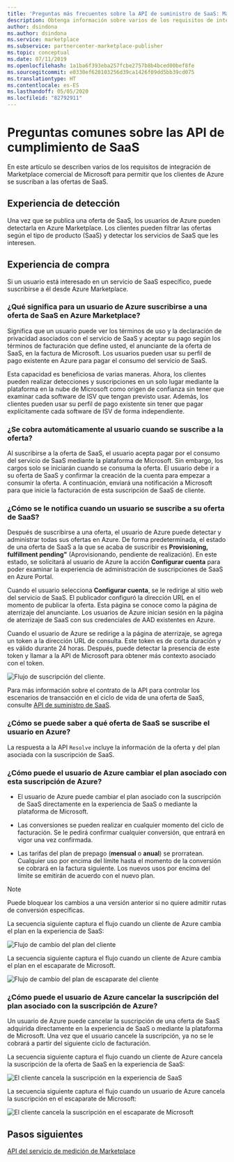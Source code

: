 ```yaml
---
title: 'Preguntas más frecuentes sobre la API de suministro de SaaS: Marketplace comercial de Microsoft'
description: Obtenga información sobre varios de los requisitos de integración de Marketplace comercial de Microsoft para permitir que los clientes de Azure se suscriban a las ofertas de SaaS.
author: dsindona
ms.author: dsindona
ms.service: marketplace
ms.subservice: partnercenter-marketplace-publisher
ms.topic: conceptual
ms.date: 07/11/2019
ms.openlocfilehash: 1a1ba6f393eba257fcbe2757b8b4bced00bef8fe
ms.sourcegitcommit: e0330ef620103256d39ca1426f09dd5bb39cd075
ms.translationtype: HT
ms.contentlocale: es-ES
ms.lasthandoff: 05/05/2020
ms.locfileid: "82792911"
---
```

# <a name="common-questions-about-saas-fulfillment-apis"></a>Preguntas comunes sobre las API de cumplimiento de SaaS

En este artículo se describen varios de los requisitos de integración de Marketplace comercial de Microsoft para permitir que los clientes de Azure se suscriban a las ofertas de SaaS.

## <a name="discovery-experience"></a>Experiencia de detección

Una vez que se publica una oferta de SaaS, los usuarios de Azure pueden detectarla en Azure Marketplace. Los clientes pueden filtrar las ofertas según el tipo de producto (SaaS) y detectar los servicios de SaaS que les interesen.

## <a name="purchase-experience"></a>Experiencia de compra

Si un usuario está interesado en un servicio de SaaS específico, puede suscribirse a él desde Azure Marketplace.

### <a name="what-does-it-mean-for-an-azure-user-to-subscribe-to-a-saas-offer-in-azure-marketplace"></a>¿Qué significa para un usuario de Azure suscribirse a una oferta de SaaS en Azure Marketplace?

Significa que un usuario puede ver los términos de uso y la declaración de privacidad asociados con el servicio de SaaS y aceptar su pago según los términos de facturación que define usted, el anunciante de la oferta de SaaS, en la factura de Microsoft. Los usuarios pueden usar su perfil de pago existente en Azure para pagar el consumo del servicio de SaaS.

Esta capacidad es beneficiosa de varias maneras. Ahora, los clientes pueden realizar detecciones y suscripciones en un solo lugar mediante la plataforma en la nube de Microsoft como origen de confianza sin tener que examinar cada software de ISV que tengan previsto usar. Además, los clientes pueden usar su perfil de pago existente sin tener que pagar explícitamente cada software de ISV de forma independiente.

### <a name="is-the-user-charged-automatically-when-the-offer-is-subscribed"></a>¿Se cobra automáticamente al usuario cuando se suscribe a la oferta?

Al suscribirse a la oferta de SaaS, el usuario acepta pagar por el consumo del servicio de SaaS mediante la plataforma de Microsoft. Sin embargo, los cargos solo se iniciarán cuando se consuma la oferta. El usuario debe ir a su oferta de SaaS y confirmar la creación de la cuenta para empezar a consumir la oferta. A continuación, enviará una notificación a Microsoft para que inicie la facturación de esta suscripción de SaaS de cliente.

### <a name="how-are-you-notified-when-a-user-subscribes-to-your-saas-offer"></a>¿Cómo se le notifica cuando un usuario se suscribe a su oferta de SaaS?

Después de suscribirse a una oferta, el usuario de Azure puede detectar y administrar todas sus ofertas en Azure. De forma predeterminada, el estado de una oferta de SaaS a la que se acaba de suscribir es **Provisioning, fulfillment pending"** (Aprovisionando, pendiente de realización). En este estado, se solicitará al usuario de Azure la acción **Configurar cuenta** para poder examinar la experiencia de administración de suscripciones de SaaS en Azure Portal.

Cuando el usuario selecciona **Configurar cuenta**, se le redirige al sitio web del servicio de SaaS. El publicador configuró la dirección URL en el momento de publicar la oferta. Esta página se conoce como la página de aterrizaje del anunciante. Los usuarios de Azure inician sesión en la página de aterrizaje de SaaS con sus credenciales de AAD existentes en Azure.

Cuando el usuario de Azure se redirige a la página de aterrizaje, se agrega un token a la dirección URL de consulta. Este token es de corta duración y es válido durante 24 horas. Después, puede detectar la presencia de este token y llamar a la API de Microsoft para obtener más contexto asociado con el token.

![Flujo de suscripción del cliente.](media/saas-metering-service-integration-flow-a.png)

Para más información sobre el contrato de la API para controlar los escenarios de transacción en el ciclo de vida de una oferta de SaaS, consulte [API de suministro de SaaS](https://docs.microsoft.com/azure/marketplace/partner-center-portal/pc-saas-fulfillment-api-v2).

### <a name="how-do-you-know-the-saas-offer-to-which-the-user-subscribes-in-azure"></a>¿Cómo se puede saber a qué oferta de SaaS se suscribe el usuario en Azure?

La respuesta a la API `Resolve` incluye la información de la oferta y del plan asociada con la suscripción de SaaS.

### <a name="how-can-the-azure-user-change-the-plan-associated-with-this-azure-subscription"></a>¿Cómo puede el usuario de Azure cambiar el plan asociado con esta suscripción de Azure?

* El usuario de Azure puede cambiar el plan asociado con la suscripción de SaaS directamente en la experiencia de SaaS o mediante la plataforma de Microsoft.

* Las conversiones se pueden realizar en cualquier momento del ciclo de facturación. Se le pedirá confirmar cualquier conversión, que entrará en vigor una vez confirmada.

* Las tarifas del plan de prepago (**mensual** o **anual**) se prorratean. Cualquier uso por encima del límite hasta el momento de la conversión se cobrará en la factura siguiente. Los nuevos usos por encima del límite se emitirán de acuerdo con el nuevo plan.

>[!Note]
>Puede bloquear los cambios a una versión anterior si no quiere admitir rutas de conversión específicas.

La secuencia siguiente captura el flujo cuando un cliente de Azure cambia el plan en la experiencia de SaaS:

![Flujo de cambio del plan del cliente](media/saas-metering-service-integration-flow-b.png)

La secuencia siguiente captura el flujo cuando un cliente de Azure cambia el plan en el escaparate de Microsoft.

![Flujo de cambio del plan de escaparate del cliente](media/saas-metering-service-integration-flow-c.png)

### <a name="how-can-the-azure-user-unsubscribe-from-the-plan-associated-with-azure-subscription"></a>¿Cómo puede el usuario de Azure cancelar la suscripción del plan asociado con la suscripción de Azure?

Un usuario de Azure puede cancelar la suscripción de una oferta de SaaS adquirida directamente en la experiencia de SaaS o mediante la plataforma de Microsoft. Una vez que el usuario cancele la suscripción, ya no se le cobrará a partir del siguiente ciclo de facturación.

La secuencia siguiente captura el flujo cuando un cliente de Azure cancela la suscripción de la oferta de SaaS en la experiencia de SaaS:

![El cliente cancela la suscripción en la experiencia de SaaS](media/saas-metering-service-integration-flow-d.png)

La secuencia siguiente captura el flujo cuando un usuario de Azure cancela la suscripción en el escaparate de Microsoft:

![El cliente cancela la suscripción en el escaparate de Microsoft](media/saas-metering-service-integration-flow-e.png)

## <a name="next-steps"></a>Pasos siguientes

[API del servicio de medición de Marketplace](./marketplace-metering-service-apis.md)
